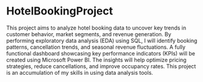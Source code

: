 # HotelBookingProject
This project aims to analyze hotel booking data to uncover key trends in customer behavior, market segments, and revenue generation. By performing exploratory data analysis (EDA) using SQL, I will identify booking patterns, cancellation trends, and seasonal revenue fluctuations. A fully functional dashboard showcasing key performance indicators (KPIs) will be created using Microsoft Power BI. The insights will help optimize pricing strategies, reduce cancellations, and improve occupancy rates.
This project is an accumulation of my skills in using data analysis tools.
